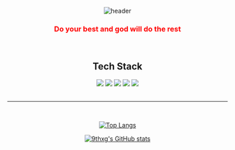<div align="center">
  
  ![header](https://capsule-render.vercel.app/api?type=waving&height=200&text=9th&desc=TaeHun%20Gu&fontColor=fff&color=F2622E&fontAlignY=30&descSize=20&descAlignY=55)
</div>

<div align="center" style="color: red;">
  
  ### Do your best and god will do the rest
</div>

<br/>

<!-- 
<div align="center">
  
  [![Hits](https://hits.seeyoufarm.com/api/count/incr/badge.svg?url=https%3A%2F%2Fgithub.com%2F9thxg&count_bg=%2300FFDA&title_bg=%23555555&icon=&icon_color=%23E7E7E7&title=hits&edge_flat=false)](https://hits.seeyoufarm.com)
</div>
-->

<div align="center">
  
  ## Tech Stack
</div>
<div align="center">
  <img src="https://img.shields.io/badge/React.js-61DAFB?style=for-the-badge&logo=react&logoColor=white">
  <img src="https://img.shields.io/badge/JavaScript-F7DF1E?style=for-the-badge&logo=javascript&logoColor=white">
  <img src="https://img.shields.io/badge/HTML5-E34F26?style=for-the-badge&logo=HTML5&logoColor=white">
  <img src="https://img.shields.io/badge/CSS3-1572B6?style=for-the-badge&logo=CSS3&logoColor=white">
  <img src="https://img.shields.io/badge/Sass-CC6699?style=for-the-badge&logo=Sass&logoColor=white">
</div>

<br/>

<!--
<div align="center">
  
  ## Sub Tech Stack
</div>
<div align="center">
  <img src="https://img.shields.io/badge/Node.js-339933?style=for-the-badge&logo=Node.js&logoColor=white">
  <img src="https://img.shields.io/badge/MariaDB-003545?style=for-the-badge&logo=MariaDB&logoColor=white">
  <img src="https://img.shields.io/badge/Expo-000020?style=for-the-badge&logo=Expo&logoColor=white">
</div>

<br/>

<div align="center">
  
  ## etc.
</div>
<div align="center">
  <img src="https://img.shields.io/badge/Three.js-000000?style=for-the-badge&logo=Three.js&logoColor=white">
  
  <img src="https://img.shields.io/badge/Adobe XD-ff61f6?style=for-the-badge&logo=Adobe XD&logoColor=white">
  <img src="https://img.shields.io/badge/Adobe Photoshop-31abff?style=for-the-badge&logo=Adobe Photoshop&logoColor=white">
  <img src="https://img.shields.io/badge/Adobe Illustrator-ff9a00?style=for-the-badge&logo=Adobe Illustrator&logoColor=white">
  <img src="https://img.shields.io/badge/Adobe Premiere Pro-9999ff?style=for-the-badge&logo=Adobe Premiere Pro&logoColor=white">
  <img src="https://img.shields.io/badge/Adobe After Effects-9999ff?style=for-the-badge&logo=Adobe After Effects&logoColor=white">
  <img src="https://img.shields.io/badge/Cinema 4D-011a6a?style=for-the-badge&logo=Cinema 4D&logoColor=white">

  <img src="https://img.shields.io/badge/C-a8b9cc?style=for-the-badge&logo=C&logoColor=white">
  <img src="https://img.shields.io/badge/C++-00599c?style=for-the-badge&logo=C++&logoColor=white">
  <img src="https://img.shields.io/badge/Electron-47848f?style=for-the-badge&logo=Electron&logoColor=white">
  <img src="https://img.shields.io/badge/Git-f05032?style=for-the-badge&logo=Git&logoColor=white">
  <img src="https://img.shields.io/badge/GitHub-181717?style=for-the-badge&logo=GitHub&logoColor=white">
  <img src="https://img.shields.io/badge/MarkDown-000000?style=for-the-badge&logo=MarkDown&logoColor=white">
  <img src="https://img.shields.io/badge/Okta-007dc1?style=for-the-badge&logo=Okta&logoColor=white">
  <img src="https://img.shields.io/badge/Python-3776AB?style=for-the-badge&logo=Python&logoColor=white">
  <img src="https://img.shields.io/badge/Python-3776AB?style=for-the-badge&logo=Python&logoColor=white">
  <img src="https://img.shields.io/badge/Recoil-3578e5?style=for-the-badge&logo=Recoil&logoColor=white">
  <img src="https://img.shields.io/badge/TypeScript-3178c6?style=for-the-badge&logo=TypeScript&logoColor=white">
</div>
-->
<hr/>
<br/>

<div align="center">
  
  [![Top Langs](https://github-readme-stats.vercel.app/api/top-langs/?username=9thxg&layout=compact)](https://github.com/9thxg/github-readme-stats)
</div>

<div align="center">
  
  [![9thxg's GitHub stats](https://github-readme-stats.vercel.app/api?username=9thxg)](https://github.com/9thxg)
</div>

<!--
**9thxg/9thxg** is a ✨ _special_ ✨ repository because its `README.md` (this file) appears on your GitHub profile.

Here are some ideas to get you started:

- 🔭 I’m currently working on ...
- 🌱 I’m currently learning ...
- 👯 I’m looking to collaborate on ...
- 🤔 I’m looking for help with ...
- 💬 Ask me about ...
- 📫 How to reach me: ...
- 😄 Pronouns: ...
- ⚡ Fun fact: ...
-->

